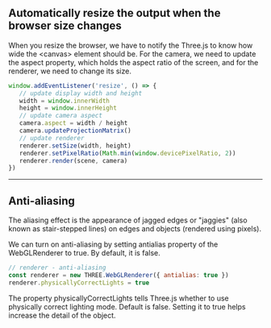 ## Automatically resize the output when the browser size changes

When you resize the browser, we have to notify the Three.js to know how wide the &lt;canvas&gt; element should be. For the camera, we need to update the aspect property, which holds the aspect ratio of the screen, and for the renderer, we need to change its size.
```js
window.addEventListener('resize', () => {
   // update display width and height
   width = window.innerWidth
   height = window.innerHeight
   // update camera aspect
   camera.aspect = width / height
   camera.updateProjectionMatrix()
   // update renderer
   renderer.setSize(width, height)
   renderer.setPixelRatio(Math.min(window.devicePixelRatio, 2))
   renderer.render(scene, camera)
})
```
<hr/>

## Anti-aliasing

The aliasing effect is the appearance of jagged edges or "jaggies" (also known as stair-stepped lines) on edges and objects (rendered using pixels).

We can turn on anti-aliasing by setting antialias property of the WebGLRenderer to true. By default, it is false. 
```js
// renderer - anti-aliasing
const renderer = new THREE.WebGLRenderer({ antialias: true })
renderer.physicallyCorrectLights = true
```
The property physicallyCorrectLights tells Three.js whether to use physically correct lighting mode. Default is false. Setting it to true helps increase the detail of the object.
